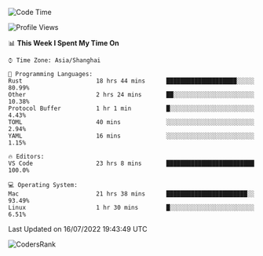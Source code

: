 <!--START_SECTION:waka-->
![Code Time](http://img.shields.io/badge/Code%20Time-1%2C506%20hrs%204%20mins-blue)

![Profile Views](http://img.shields.io/badge/Profile%20Views-17-blue)

📊 **This Week I Spent My Time On** 

```text
⌚︎ Time Zone: Asia/Shanghai

💬 Programming Languages: 
Rust                     18 hrs 44 mins      ████████████████████░░░░░   80.99% 
Other                    2 hrs 24 mins       ██░░░░░░░░░░░░░░░░░░░░░░░   10.38% 
Protocol Buffer          1 hr 1 min          █░░░░░░░░░░░░░░░░░░░░░░░░   4.43% 
TOML                     40 mins             ░░░░░░░░░░░░░░░░░░░░░░░░░   2.94% 
YAML                     16 mins             ░░░░░░░░░░░░░░░░░░░░░░░░░   1.15%

🔥 Editors: 
VS Code                  23 hrs 8 mins       █████████████████████████   100.0%

💻 Operating System: 
Mac                      21 hrs 38 mins      ███████████████████████░░   93.49% 
Linux                    1 hr 30 mins        █░░░░░░░░░░░░░░░░░░░░░░░░   6.51%

```


 Last Updated on 16/07/2022 19:43:49 UTC
<!--END_SECTION:waka-->

![CodersRank](https://cr-skills-chart-widget.azurewebsites.net/api/api?username=BugenZhao&padding=16&tooltip=true&branding=false&sort-by-score=true&skills=Rust%2C%20Swift%2C%20C%2C%20TypeScript%2C%20Java%2C%20Go%2C%20Dart%2C%20C%2B%2B%2C%20Python%2C%20Assembly%2C%20Shell%2C%20Kotlin)
